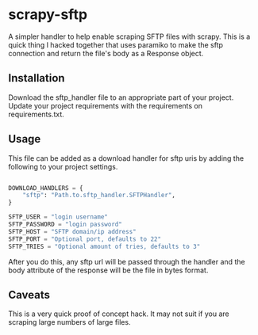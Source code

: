 # scrapy-sftp

A simpler handler to help enable scraping SFTP files with scrapy. This is a quick thing I hacked together that uses paramiko 
to make the sftp connection and return the file's body as a Response object.

## Installation

Download the sftp_handler file to an appropriate part of your project. Update your project requirements with the requirements on requirements.txt.

## Usage

This file can be added as a download handler for sftp uris by adding the following to your project settings.

```python

DOWNLOAD_HANDLERS = {
    "sftp": "Path.to.sftp_handler.SFTPHandler",
}

SFTP_USER = "login username"
SFTP_PASSWORD = "login password"
SFTP_HOST = "SFTP domain/ip address"
SFTP_PORT = "Optional port, defaults to 22"
SFTP_TRIES = "Optional amount of tries, defaults to 3"
```

After you do this, any sftp url will be passed through the handler and the body attribute of the response will be the file in bytes format.

## Caveats

This is a very quick proof of concept hack. It may not suit if you are scraping large numbers of large files.

